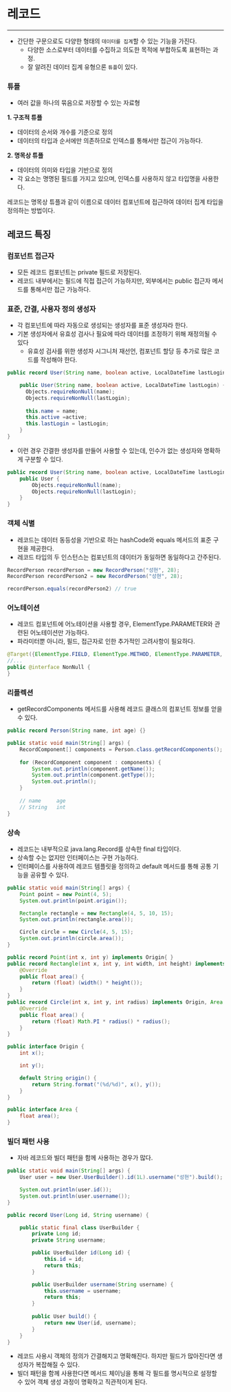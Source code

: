 # 레코드

---

- 간단한 구문으로도 다양한 형태의 `데이터를 집계`할 수 있는 기능을 가진다.
  - 다양한 소스로부터 데이터를 수집하고 의도한 목적에 부합하도록 표현하는 과정.
  - 잘 알려진 데이터 집계 유형으론 `튜플`이 있다.

### 튜플
- 여러 값을 하나의 묶음으로 저장할 수 있는 자료형

**1. 구조적 튜플**
- 데이터의 순서와 개수를 기준으로 정의
- 데이터의 타입과 순서에만 의존하므로 인덱스를 통해서만 접근이 가능하다.

**2. 명목상 튜플**
- 데이터의 의미와 타입을 기반으로 정의
- 각 요소는 명명된 필드를 가지고 있으며, 인덱스를 사용하지 않고 타입명을 사용한다.

레코드는 명목상 튜플과 같이 이름으로 데이터 컴포넌트에 접근하여 데이터 집계 타입을 정의하는 방법이다.

## 레코드 특징

### 컴포넌트 접근자
- 모든 레코드 컴포넌트는 private 필드로 저장된다.
- 레코드 내부에서는 필드에 직접 접근이 가능하지만, 외부에서는 public 접근자 메서드를 통해서만 접근 가능하다.

### 표준, 간결, 사용자 정의 생성자
- 각 컴포넌트에 따라 자동으로 생성되는 생성자를 표준 생성자라 한다.
- 기본 생성자에서 유효성 검사나 필요에 따라 데이터를 조정하기 위해 재정의될 수 있다
  - 유효성 검사를 위한 생성자 시그니처 재선언, 컴포넌트 할당 등 추가로 많은 코드를 작성해야 한다.
```java
public record User(String name, boolean active, LocalDateTime lastLogin) {

    public User(String name, boolean active, LocalDateTime lastLogin) {
      Objects.requireNonNull(name);
      Objects.requireNonNull(lastLogin);
  
      this.name = name;
      this.active =active;
      this.lastLogin = lastLogin;
    }
}
```
- 이런 경우 간결한 생성자를 만들어 사용할 수 있는데, 인수가 없는 생성자와 명확하게 구분할 수 있다.
```java
public record User(String name, boolean active, LocalDateTime lastLogin) {
    public User {
        Objects.requireNonNull(name);
        Objects.requireNonNull(lastLogin);
    }
}
```

### 객체 식별
- 레코드는 데이터 동등성을 기반으로 하는 hashCode와 equals 메서드의 표준 구현을 제공한다.
- 레코드 타입의 두 인스턴스는 컴포넌트의 데이터가 동일하면 동일하다고 간주된다.
```java
RecordPerson recordPerson = new RecordPerson("성현", 28);
RecordPerson recordPerson2 = new RecordPerson("성현", 28);

recordPerson.equals(recordPerson2) // true
```

### 어노테이션
- 레코드 컴포넌트에 어노테이션을 사용할 경우, ElementType.PARAMETER와 관련된 어노테이션만 가능하다.
- 파라미터뿐 아니라, 필드, 접근자로 인한 추가적인 고려사항이 필요하다.
```java
@Target({ElementType.FIELD, ElementType.METHOD, ElementType.PARAMETER, ElementType.LOCAL_VARIABLE, ElementType.TYPE_USE})
//...
public @interface NonNull {
}
```

### 리플렉션
- getRecordComponents 메서드를 사용해 레코드 클래스의 컴포넌트 정보를 얻을 수 있다.
```java
public record Person(String name, int age) {}

public static void main(String[] args) {
    RecordComponent[] components = Person.class.getRecordComponents();
  
    for (RecordComponent component : components) {
        System.out.println(component.getName());
        System.out.println(component.getType()); 
        System.out.println();
    }
    
    // name     age
    // String   int
}
```

### 상속
- 레코드는 내부적으로 java.lang.Record를 상속한 final 타입이다.
- 상속할 수는 없지만 인터페이스는 구현 가능하다.
- 인터페이스를 사용하여 레코드 템플릿을 정의하고 default 메서드를 통해 공통 기능을 공유할 수 있다.
```java
public static void main(String[] args) {
    Point point = new Point(4, 5);
    System.out.println(point.origin());

    Rectangle rectangle = new Rectangle(4, 5, 10, 15);
    System.out.println(rectangle.area());

    Circle circle = new Circle(4, 5, 15);
    System.out.println(circle.area());
}

public record Point(int x, int y) implements Origin{ }
public record Rectangle(int x, int y, int width, int height) implements Origin, Area {
    @Override
    public float area() {
        return (float) (width() * height());
    }
}
public record Circle(int x, int y, int radius) implements Origin, Area {
    @Override
    public float area() {
        return (float) Math.PI * radius() * radius();
    }
}

public interface Origin {
    int x();

    int y();

    default String origin() {
        return String.format("(%d/%d)", x(), y());
    }
}

public interface Area {
    float area();
}
```

### 빌더 패턴 사용
- 자바 레코드와 빌더 패턴을 함께 사용하는 경우가 많다.
```java
public static void main(String[] args) {
    User user = new User.UserBuilder().id(1L).username("성현").build();

    System.out.println(user.id());
    System.out.println(user.username());
}

public record User(Long id, String username) {

    public static final class UserBuilder {
        private Long id;
        private String username;

        public UserBuilder id(Long id) {
            this.id = id;
            return this;
        }

        public UserBuilder username(String username) {
            this.username = username;
            return this;
        }
        
        public User build() {
            return new User(id, username);
        }
    }
}
```
- 레코드 사용시 객체의 정의가 간결해지고 명확해진다. 하지만 필드가 많아진다면 생성자가 복잡해질 수 있다.
- 빌더 패턴을 함께 사용한다면 메서드 체이닝을 통해 각 필드를 명시적으로 설정할 수 있어 객체 생성 과정이 명확하고 직관적이게 된다.